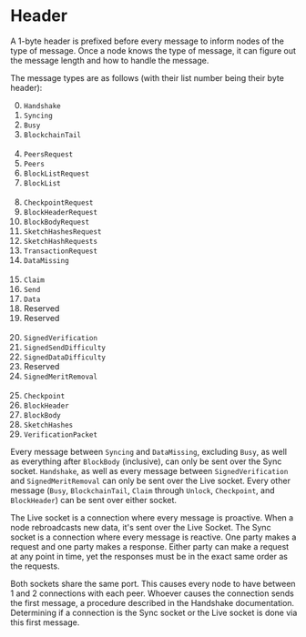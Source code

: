 # Header

A 1-byte header is prefixed before every message to inform nodes of the type of message. Once a node knows the type of message, it can figure out the message length and how to handle the message.

The message types are as follows (with their list number being their byte header):

<ol start="0">
<li><code>Handshake</code></li>
<li><code>Syncing</code></li>
<li><code>Busy</code></li>
<li><code>BlockchainTail</code></li>
<br>
<li><code>PeersRequest</code></li>
<li><code>Peers</code></li>
<li><code>BlockListRequest</code></li>
<li><code>BlockList</code></li>
<br>
<li><code>CheckpointRequest</code></li>
<li><code>BlockHeaderRequest</code></li>
<li><code>BlockBodyRequest</code></li>
<li><code>SketchHashesRequest</code></li>
<li><code>SketchHashRequests</code></li>
<li><code>TransactionRequest</code></li>
<li><code>DataMissing</code></li>
<br>
<li><code>Claim</code></li>
<li><code>Send</code></li>
<li><code>Data</code></li>
<li>Reserved</li>
<li>Reserved</li>
<br>
<li><code>SignedVerification</code></li>
<li><code>SignedSendDifficulty</code></li>
<li><code>SignedDataDifficulty</code></li>
<li>Reserved</li>
<li><code>SignedMeritRemoval</code></li>
<br>
<li><code>Checkpoint</code></li>
<li><code>BlockHeader</code></li>
<li><code>BlockBody</code></li>
<li><code>SketchHashes</code></li>
<li><code>VerificationPacket</code></li>
</ol>

Every message between `Syncing` and `DataMissing`, excluding `Busy`, as well as everything after `BlockBody` (inclusive), can only be sent over the Sync socket. `Handshake`, as well as every message between `SignedVerification` and `SignedMeritRemoval` can only be sent over the Live socket. Every other message (`Busy`, `BlockchainTail`, `Claim` through `Unlock`, `Checkpoint`, and `BlockHeader`) can be sent over either socket.

The Live socket is a connection where every message is proactive. When a node rebroadcasts new data, it's sent over the Live Socket. The Sync socket is a connection where every message is reactive. One party makes a request and one party makes a response. Either party can make a request at any point in time, yet the responses must be in the exact same order as the requests.

Both sockets share the same port. This causes every node to have between 1 and 2 connections with each peer. Whoever causes the connection sends the first message, a procedure described in the Handshake documentation. Determining if a connection is the Sync socket or the Live socket is done via this first message.
